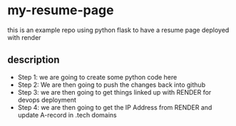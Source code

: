 # my-resume-page
this is an example repo using python flask to have a resume page deployed with render

## description
- Step 1: we are going to create some python code here
- Step 2: We are then going to push the changes back into github
- Step 3: we are then going to get things linked up with RENDER for devops deployment
- Step 4: we are then going to get the IP Address from RENDER and update A-record in .tech domains
